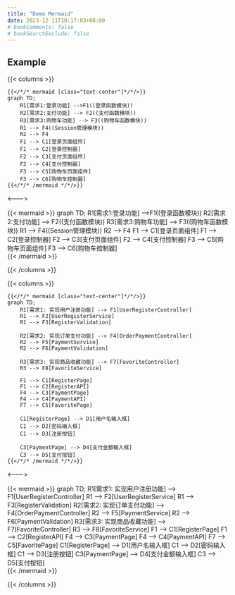 ```yaml
---
title: "Demo Mermaid"
date: 2023-12-11T10:17:03+08:00
# bookComments: false
# bookSearchExclude: false
---
```


## Example

{{< columns >}}
```tpl
{{</*/* mermaid [class="text-center"]*/*/>}}
graph TD;
    R1[需求1:登录功能] -->F1((登录函数模块))
    R2[需求2:支付功能] --> F2((支付函数模块))
    R3[需求3:购物车功能] --> F3((购物车函数模块))
    R1 --> F4((Session管理模块))
    R2 --> F4
    F1 --> C1[登录页面组件]
    F1 --> C2[登录控制器]
    F2 --> C3[支付页面组件] 
    F2 --> C4[支付控制器]
    F3 --> C5[购物车页面组件]
    F3 --> C6[购物车控制器]
{{</*/* /mermaid */*/>}}
```

<--->

{{< mermaid >}}
graph TD;
    R1[需求1:登录功能] -->F1((登录函数模块))
    R2[需求2:支付功能] --> F2((支付函数模块))
    R3[需求3:购物车功能] --> F3((购物车函数模块))
    R1 --> F4((Session管理模块))
    R2 --> F4
    F1 --> C1[登录页面组件]
    F1 --> C2[登录控制器]
    F2 --> C3[支付页面组件] 
    F2 --> C4[支付控制器]
    F3 --> C5[购物车页面组件]
    F3 --> C6[购物车控制器]    
{{< /mermaid >}}

{{< /columns >}}

{{< columns >}}
```tpl
{{</*/* mermaid [class="text-center"]*/*/>}}
graph TD; 
    R1[需求1: 实现用户注册功能] --> F1[UserRegisterController]
    R1 --> F2[UserRegisterService]
    R1 --> F3[RegisterValidation]
    
    R2[需求2: 实现订单支付功能] --> F4[OrderPaymentController]
    R2 --> F5[PaymentService]
    R2 --> F6[PaymentValidation]
    
    R3[需求3: 实现商品收藏功能] --> F7[FavoriteController]
    R3 --> F8[FavoriteService]
    
    F1 --> C1[RegisterPage]
    F1 --> C2[RegisterAPI]
    F4 --> C3[PaymentPage]
    F4 --> C4[PaymentAPI]
    F7 --> C5[FavoritePage]
    
    C1[RegisterPage] --> D1[用户名输入框]
    C1 --> D2[密码输入框]
    C1 --> D3[注册按钮]
    
    C3[PaymentPage] --> D4[支付金额输入框]
    C3 --> D5[支付按钮]
{{</*/* /mermaid */*/>}}
```

<--->

{{< mermaid >}}
graph TD; 
    R1[需求1: 实现用户注册功能] --> F1[UserRegisterController]
    R1 --> F2[UserRegisterService]
    R1 --> F3[RegisterValidation]
    R2[需求2: 实现订单支付功能] --> F4[OrderPaymentController]
    R2 --> F5[PaymentService]
    R2 --> F6[PaymentValidation]
    R3[需求3: 实现商品收藏功能] --> F7[FavoriteController]
    R3 --> F8[FavoriteService]
    F1 --> C1[RegisterPage]
    F1 --> C2[RegisterAPI]
    F4 --> C3[PaymentPage]
    F4 --> C4[PaymentAPI]
    F7 --> C5[FavoritePage]
    C1[RegisterPage] --> D1[用户名输入框]
    C1 --> D2[密码输入框]
    C1 --> D3[注册按钮]
    C3[PaymentPage] --> D4[支付金额输入框]
    C3 --> D5[支付按钮]    
{{< /mermaid >}}

{{< /columns >}}



